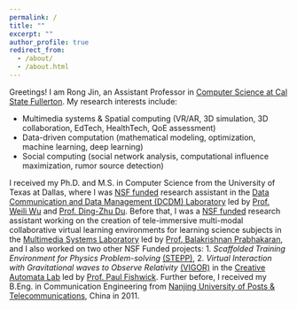 ```yaml
---
permalink: /
title: ""
excerpt: ""
author_profile: true
redirect_from: 
  - /about/
  - /about.html
---
```

Greetings! I am Rong Jin, an Assistant Professor in [Computer Science at Cal State Fullerton](http://www.fullerton.edu/ecs/cs/). My research interests include:
* Multimedia systems & Spatial computing (VR/AR, 3D simulation, 3D collaboration, EdTech, HealthTech, QoE assessment)
* Data-driven computation (mathematical modeling, optimization, machine learning, deep learning)
* Social computing (social network analysis, computational influence maximization, rumor source detection)


I received my Ph.D. and M.S. in Computer Science from the University of Texas at Dallas, where I was [NSF funded](https://www.nsf.gov/awardsearch/showAward?AWD_ID=1822985&HistoricalAwards=false) research assistant in the [Data Communication and Data Management (DCDM) Laboratory](https://theory.utdallas.edu/) led by [Prof. Weili Wu](https://cs.utdallas.edu/people/faculty/wu-weili/) and [Prof. Ding-Zhu Du](https://cs.utdallas.edu/people/faculty/du-ding-zhu/). 
Before that, I was a [NSF funded](https://www.nsf.gov/awardsearch/showAward?AWD_ID=1012975&HistoricalAwards=false) research assistant working on the creation of tele-immersive multi-modal collaborative virtual learning environments for learning science subjects in the [Multimedia Systems Laboratory](http://cs.utdallas.edu/multimedialab/) led by [Prof. Balakrishnan Prabhakaran](https://personal.utdallas.edu/~praba/), and I also worked on two other NSF Funded projects: 1. <i>Scaffolded Training Environment for Physics Problem-solving</i> [(STEPP)](stepp.utdallas.edu/), 2. <i>Virtual Interaction with Gravitational waves to Observe Relativity</i> [(VIGOR)](vigor.utdallas.edu/) in the [Creative Automata Lab](https://vimeo.com/89000338) led by [Prof. Paul Fishwick](https://cs.utdallas.edu/people/faculty/fishwick-paul/). Further before, I received my B.Eng. in Communication Engineering from [Nanjing University of Posts & Telecommunications](http://www.njupt.edu.cn/), China in 2011.


<!--#### Student Assistant Position Available -->
<!-- <p><small> I am always looking for self-motivated undergraduate and graduate students in the Computer Science program with strong interests in the above subjects as well as looking to work on research for course credit. If you would like to get involved with my research, take my class Seminar/Project CS first and make an excellent preliminary work. If you have not taken the class but are generally interested, I will typically give you a small project to work on in your spare time. Minimum time commitment for this position is one year. The financial support is considered after a certain probationary period. -->

